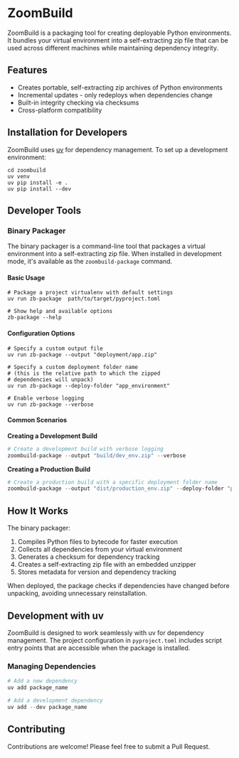 # ZoomBuild

ZoomBuild is a packaging tool for creating deployable Python environments. It bundles your virtual environment into a self-extracting zip file that can be used across different machines while maintaining dependency integrity.

## Features

- Creates portable, self-extracting zip archives of Python environments
- Incremental updates - only redeploys when dependencies change
- Built-in integrity checking via checksums
- Cross-platform compatibility

## Installation for Developers

ZoomBuild uses [uv](https://github.com/astral-sh/uv) for dependency management. To set up a development environment:

```
cd zoombuild
uv venv
uv pip install -e .
uv pip install --dev
```

## Developer Tools

### Binary Packager

The binary packager is a command-line tool that packages a virtual environment into a self-extracting zip file. When installed in development mode, it's available as the `zoombuild-package` command.

#### Basic Usage

```
# Package a project virtualenv with default settings
uv run zb-package  path/to/target/pyproject.toml

# Show help and available options
zb-package --help
```

#### Configuration Options

```
# Specify a custom output file
uv run zb-package --output "deployment/app.zip"

# Specify a custom deployment folder name 
# (this is the relative path to which the zipped 
# dependencies will unpack)
uv run zb-package --deploy-folder "app_environment"

# Enable verbose logging
uv run zb-package --verbose
```

#### Common Scenarios

**Creating a Development Build**

```powershell
# Create a development build with verbose logging
zoombuild-package --output "build/dev_env.zip" --verbose
```

**Creating a Production Build**

```powershell
# Create a production build with a specific deployment folder name
zoombuild-package --output "dist/production_env.zip" --deploy-folder "production"
```

## How It Works

The binary packager:

1. Compiles Python files to bytecode for faster execution
2. Collects all dependencies from your virtual environment
3. Generates a checksum for dependency tracking
4. Creates a self-extracting zip file with an embedded unzipper
5. Stores metadata for version and dependency tracking

When deployed, the package checks if dependencies have changed before unpacking, avoiding unnecessary reinstallation.

## Development with uv

ZoomBuild is designed to work seamlessly with uv for dependency management. The project configuration in `pyproject.toml` includes script entry points that are accessible when the package is installed.

### Managing Dependencies

```powershell
# Add a new dependency
uv add package_name

# Add a development dependency
uv add --dev package_name
```

## Contributing

Contributions are welcome! Please feel free to submit a Pull Request.
